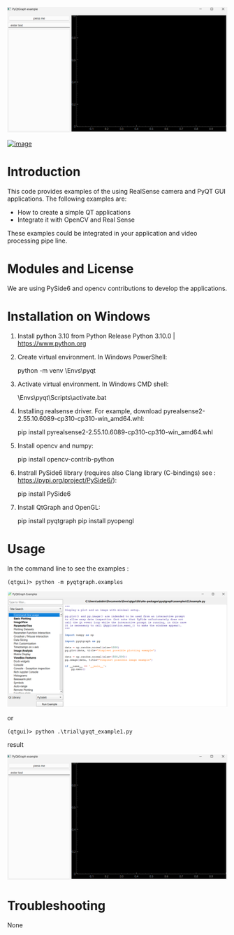![](doc/example1.png)

[![image](https://img.shields.io/pypi/v/scikit-spatial.svg)](https://pypi.python.org/pypi/scikit-spatial)


# Introduction

This code provides examples of the using RealSense camera and PyQT GUI applications.
The following examples are:

-   How to create a simple QT applications
-   Integrate it with OpenCV and Real Sense

These examples could be integrated in your application and video processing pipe line.


# Modules and License

We are using PySide6 and opencv contributions to develop the applications.


# Installation on Windows

1. Install python 3.10 from Python Release Python 3.10.0 | <https://www.python.org>

2. Create virtual environment. In Windows PowerShell:

    python -m venv <your path>\Envs\pyqt

3. Activate virtual environment. In Windows CMD shell:

    <your path>\Envs\pyqt\Scripts\activate.bat

4. Installing realsense driver. For example, download pyrealsense2-2.55.10.6089-cp310-cp310-win_amd64.whl:

    pip install pyrealsense2-2.55.10.6089-cp310-cp310-win_amd64.whl

5. Install opencv and numpy:

    pip install opencv-contrib-python

6. Instrall PySide6 library (requires also Clang library (C-bindings) see : https://pypi.org/project/PySide6/):

    pip install PySide6

7. Install QtGraph and OpenGL:

    pip install pyqtgraph
    pip install pyopengl





# Usage

In the command line to see the examples : 
```
(qtgui)> python -m pyqtgraph.examples

```
![](doc/QtExamples.png)

or 
```
(qtgui)> python .\trial\pyqt_example1.py

```

result 

![](doc/example1.png)

# Troubleshooting

None